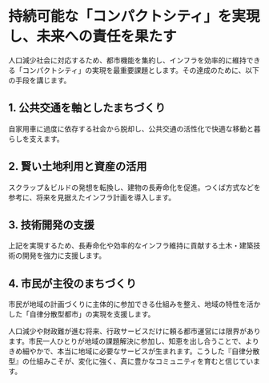 # 持続可能な「コンパクトシティ」を実現し、未来への責任を果たす

人口減少社会に対応するため、都市機能を集約し、インフラを効率的に維持できる「コンパクトシティ」の実現を最重要課題とします。その達成のために、以下の手段を講じます。

## 1. 公共交通を軸としたまちづくり
自家用車に過度に依存する社会から脱却し、公共交通の活性化で快適な移動と暮らしを支えます。

## 2. 賢い土地利用と資産の活用
スクラップ＆ビルドの発想を転換し、建物の長寿命化を促進。つくば方式などを参考に、将来を見据えたインフラ計画を導入します。

## 3. 技術開発の支援
上記を実現するため、長寿命化や効率的なインフラ維持に貢献する土木・建築技術の開発を強力に支援します。

## 4. 市民が主役のまちづくり
市民が地域の計画づくりに主体的に参加できる仕組みを整え、地域の特性を活かした「自律分散型都市」の実現を支援します。

人口減少や財政難が進む将来、行政サービスだけに頼る都市運営には限界があります。市民一人ひとりが地域の課題解決に参加し、知恵を出し合うことで、よりきめ細やかで、本当に地域に必要なサービスが生まれます。こうした『自律分散型』の仕組みこそが、変化に強く、真に豊かなコミュニティを育むと信じています。